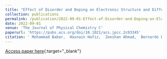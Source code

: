```yaml
---
title: "Effect of Disorder and Doping on Electronic Structure and Diffusion Properties of Li $_textrm3$ V $_textrm2$ O $_textrm5$"
collection: publications
permalink: /publication/2022-09-01-Effect-of-Disorder-and-Doping-on-Electronic-Structure-and-Diffusion-Properties-of-Li-_textrm3-V-_textrm2-O-_textrm5
date: 2022-09-01
venue: 'The Journal of Physical Chemistry C'
paperurl: 'https://pubs.acs.org/doi/10.1021/acs.jpcc.2c03345'
citation: ' Mohammad Babar,  Hasnain Hafiz,  Zeeshan Ahmad,  Bernardo Barbiellini,  Arun Bansil,  Venkatasubramanian Viswanathan, &quot;Effect of Disorder and Doping on Electronic Structure and Diffusion Properties of Li $_textrm3$ V $_textrm2$ O $_textrm5$.&quot; The Journal of Physical Chemistry C, 2022.'
---
```

[Access paper here](https://pubs.acs.org/doi/10.1021/acs.jpcc.2c03345){:target="_blank"}

